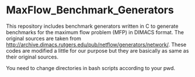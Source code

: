 # MaxFlow_Benchmark_Generators

This repository includes benchmark generators written in C to generate benchmarks for the maximum flow problem (MFP) in DIMACS format. The original sources are taken from http://archive.dimacs.rutgers.edu/pub/netflow/generators/network/. These codes are modified a little for our purpose but they are basically as same as their original sources.

You need to change directories in bash scripts according to your pwd. 
